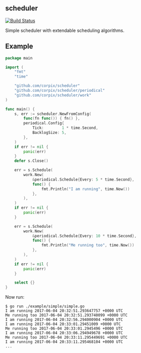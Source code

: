 scheduler
---------

[![Build Status](https://travis-ci.org/corpix/scheduler.svg?branch=master)](https://travis-ci.org/corpix/scheduler)

Simple scheduler with extendable scheduling algorithms.

## Example

``` go
package main

import (
	"fmt"
	"time"

	"github.com/corpix/scheduler"
	"github.com/corpix/scheduler/periodical"
	"github.com/corpix/scheduler/work"
)

func main() {
	s, err := scheduler.NewFromConfig(
		func(fn func()) { fn() },
		periodical.Config{
			Tick:        1 * time.Second,
			BacklogSize: 5,
		},
	)
	if err != nil {
		panic(err)
	}
	defer s.Close()

	err = s.Schedule(
		work.New(
			&periodical.Schedule{Every: 5 * time.Second},
			func() {
				fmt.Println("I am running", time.Now())
			},
		),
	)
	if err != nil {
		panic(err)
	}

	err = s.Schedule(
		work.New(
			&periodical.Schedule{Every: 10 * time.Second},
			func() {
				fmt.Println("Me running too", time.Now())
			},
		),
	)
	if err != nil {
		panic(err)
	}

	select {}
}
```

Now run:

``` console
$ go run ./example/simple/simple.go
I am running 2017-06-04 20:32:51.293647757 +0000 UTC
Me running too 2017-06-04 20:32:51.293740099 +0000 UTC
I am running 2017-06-04 20:32:56.294000904 +0000 UTC
I am running 2017-06-04 20:33:01.29451009 +0000 UTC
Me running too 2017-06-04 20:33:01.2945496 +0000 UTC
I am running 2017-06-04 20:33:06.294949678 +0000 UTC
Me running too 2017-06-04 20:33:11.295449691 +0000 UTC
I am running 2017-06-04 20:33:11.295468104 +0000 UTC
...
```

